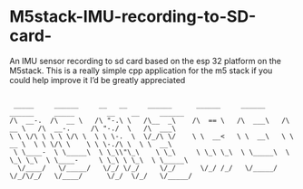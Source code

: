 # M5stack-IMU-recording-to-SD-card-
An IMU sensor recording to sd card based on the esp 32 platform on the M5stack. 
This is a really simple cpp application for the m5 stack if you could help improve it I’d be greatly appreciated 
```

 _____     ______     __   __     ______      ______     ______     ______     _____        __    __     ______       
/\  __-.  /\  __ \   /\ "-.\ \   /\__  _\    /\  == \   /\  ___\   /\  __ \   /\  __-.     /\ "-./  \   /\  ___\      
\ \ \/\ \ \ \ \/\ \  \ \ \-.  \  \/_/\ \/    \ \  __<   \ \  __\   \ \  __ \  \ \ \/\ \    \ \ \-./\ \  \ \  __\      
 \ \____-  \ \_____\  \ \_\\"\_\    \ \_\     \ \_\ \_\  \ \_____\  \ \_\ \_\  \ \____-     \ \_\ \ \_\  \ \_____\    
  \/____/   \/_____/   \/_/ \/_/     \/_/      \/_/ /_/   \/_____/   \/_/\/_/   \/____/      \/_/  \/_/   \/_____/    
                                                                                                                      

                                                         
                                                         
 ``` 

